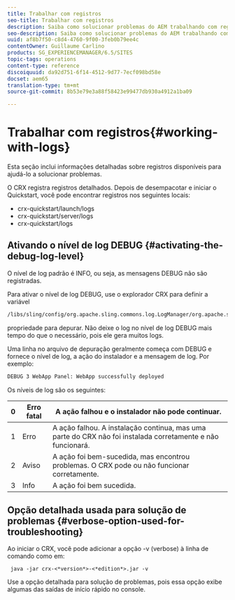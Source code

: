 ```yaml
---
title: Trabalhar com registros
seo-title: Trabalhar com registros
description: Saiba como solucionar problemas do AEM trabalhando com registros.
seo-description: Saiba como solucionar problemas do AEM trabalhando com registros.
uuid: af8b7f50-c8d4-4760-9f00-3feb0b79ee4c
contentOwner: Guillaume Carlino
products: SG_EXPERIENCEMANAGER/6.5/SITES
topic-tags: operations
content-type: reference
discoiquuid: da92d751-6f14-4512-9d77-7ecf098bd58e
docset: aem65
translation-type: tm+mt
source-git-commit: 8b53e79e3a88f58423e99477db930a4912a1ba09

---
```



# Trabalhar com registros{#working-with-logs}

Esta seção inclui informações detalhadas sobre registros disponíveis para ajudá-lo a solucionar problemas.

O CRX registra registros detalhados. Depois de desempacotar e iniciar o Quickstart, você pode encontrar registros nos seguintes locais:

* crx-quickstart/launch/logs
* crx-quickstart/server/logs
* crx-quickstart/logs

## Ativando o nível de log DEBUG {#activating-the-debug-log-level}

O nível de log padrão é INFO, ou seja, as mensagens DEBUG não são registradas.

Para ativar o nível de log DEBUG, use o explorador CRX para definir a variável

```xml
/libs/sling/config/org.apache.sling.commons.log.LogManager/org.apache.sling.commons.log.level
```

propriedade para depurar. Não deixe o log no nível de log DEBUG mais tempo do que o necessário, pois ele gera muitos logs.

Uma linha no arquivo de depuração geralmente começa com DEBUG e fornece o nível de log, a ação do instalador e a mensagem de log. Por exemplo:

```xml
DEBUG 3 WebApp Panel: WebApp successfully deployed
```

Os níveis de log são os seguintes:

| 0 | Erro fatal | A ação falhou e o instalador não pode continuar. |
|---|---|---|
| 1 | Erro | A ação falhou. A instalação continua, mas uma parte do CRX não foi instalada corretamente e não funcionará. |
| 2 | Aviso | A ação foi bem-sucedida, mas encontrou problemas. O CRX pode ou não funcionar corretamente. |
| 3 | Info | A ação foi bem sucedida. |

## Opção detalhada usada para solução de problemas {#verbose-option-used-for-troubleshooting}

Ao iniciar o CRX, você pode adicionar a opção -v (verbose) à linha de comando como em:

` java -jar crx-<*version*>-<*edition*>.jar -v`

Use a opção detalhada para solução de problemas, pois essa opção exibe algumas das saídas de início rápido no console.